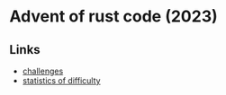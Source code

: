 # Advent of rust code (2023)

## Links
- [challenges](https://adventofcode.com/2023/)
- [statistics of difficulty](https://docs.google.com/spreadsheets/d/11h8q-p1p6M4NMS0fumWcaAaTgXRui1QzuLX1EWtWYJo/edit?gid=25464719#gid=25464719)